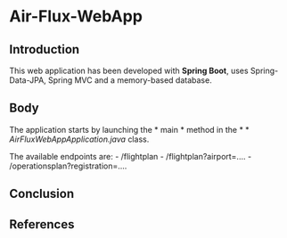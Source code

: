 # Air-Flux-WebApp

## Introduction

This web application has been developed with **Spring Boot**, uses Spring-Data-JPA, Spring MVC and a memory-based database.


## Body
The application starts by launching the * main * method in the *  * *AirFluxWebAppApplication.java* class.

The available endpoints are:
    - /flightplan
    - /flightplan?airport=....
    - /operationsplan?registration=.... 


## Conclusion

## References
